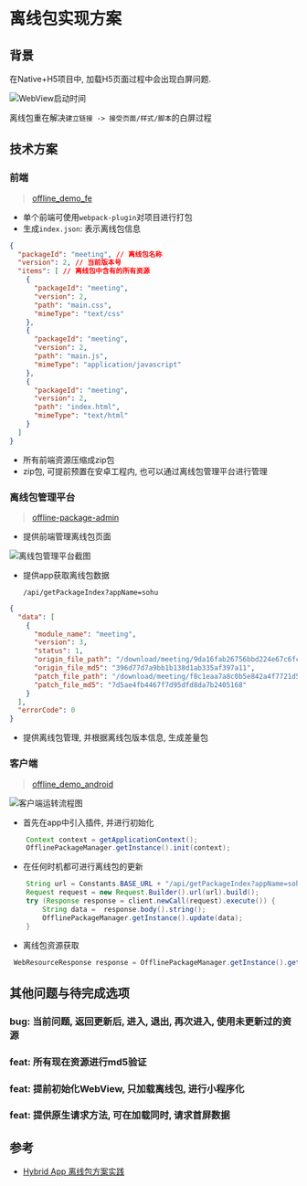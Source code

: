# 离线包实现方案

## 背景

  在Native+H5项目中, 加载H5页面过程中会出现白屏问题.

  ![WebView启动时间](https://awps-assets.meituan.net/mit-x/blog-images-bundle-2017/9a2f8beb.png)

  离线包重在解决`建立链接 -> 接受页面/样式/脚本`的白屏过程

## 技术方案

### 前端

> [offline_demo_fe](https://github.com/zhangrunhao/offline_demo_fe)

* 单个前端可使用`webpack-plugin`对项目进行打包
* 生成`index.json`: 表示离线包信息

```json
{
  "packageId": "meeting", // 离线包名称
  "version": 2, // 当前版本号
  "items": [ // 离线包中含有的所有资源
    {
      "packageId": "meeting",
      "version": 2,
      "path": "main.css",
      "mimeType": "text/css"
    },
    {
      "packageId": "meeting",
      "version": 2,
      "path": "main.js",
      "mimeType": "application/javascript"
    },
    {
      "packageId": "meeting",
      "version": 2,
      "path": "index.html",
      "mimeType": "text/html"
    }
  ]
}
```

* 所有前端资源压缩成zip包
* zip包, 可提前预置在安卓工程内, 也可以通过离线包管理平台进行管理

### 离线包管理平台

> [offline-package-admin](https://github.com/mcuking/offline-package-admin)

* 提供前端管理离线包页面

 ![离线包管理平台截图](https://zhangrunhao.oss-cn-beijing.aliyuncs.com/blog/offline-package/Jietu20200713-162120.jpg)

* 提供app获取离线包数据

  `/api/getPackageIndex?appName=sohu`

```json
{
  "data": [
    {
      "module_name": "meeting",
      "version": 3,
      "status": 1,
      "origin_file_path": "/download/meeting/9da16fab26756bbd224e67c6fc772556",
      "origin_file_md5": "396d77d7a9bb1b138d1ab335af397a11",
      "patch_file_path": "/download/meeting/f8c1eaa7a8c0b5e842a4f7721d5caf86",
      "patch_file_md5": "7d5ae4fb4467f7d95dfd8da7b2405168"
    }
  ],
  "errorCode": 0
}
```

* 提供离线包管理, 并根据离线包版本信息, 生成差量包

### 客户端

> [offline_demo_android](https://github.com/zhangrunhao/offline_demo_android)

 ![客户端运转流程图](https://zhangrunhao.oss-cn-beijing.aliyuncs.com/blog/offline-package/inittandupdate.png)

* 首先在app中引入插件, 并进行初始化

```java
    Context context = getApplicationContext();
    OfflinePackageManager.getInstance().init(context);
```

* 在任何时机都可进行离线包的更新

```java
    String url = Constants.BASE_URL + "/api/getPackageIndex?appName=sohu";
    Request request = new Request.Builder().url(url).build();
    try (Response response = client.newCall(request).execute()) {
        String data =  response.body().string();
        OfflinePackageManager.getInstance().update(data);
    }
```

* 离线包资源获取

```java
 WebResourceResponse response = OfflinePackageManager.getInstance().getWebResponseResource(packageId, path);
```

## 其他问题与待完成选项

### bug: 当前问题, 返回更新后, 进入, 退出, 再次进入, 使用未更新过的资源

### feat: 所有现在资源进行md5验证

### feat: 提前初始化WebView, 只加载离线包, 进行小程序化

### feat: 提供原生请求方法, 可在加载同时, 请求首屏数据

## 参考

* [Hybrid App 离线包方案实践](https://github.com/mcuking/blog/issues/63)
